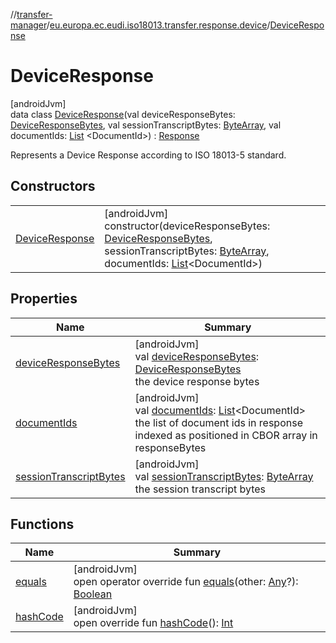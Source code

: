 //[transfer-manager](../../../index.md)/[eu.europa.ec.eudi.iso18013.transfer.response.device](../index.md)/[DeviceResponse](index.md)

# DeviceResponse

[androidJvm]\
data class [DeviceResponse](index.md)(val
deviceResponseBytes: [DeviceResponseBytes](../../eu.europa.ec.eudi.iso18013.transfer/-device-response-bytes/index.md),
val
sessionTranscriptBytes: [ByteArray](https://kotlinlang.org/api/latest/jvm/stdlib/kotlin-stdlib/kotlin/-byte-array/index.html),
val
documentIds: [List](https://kotlinlang.org/api/latest/jvm/stdlib/kotlin-stdlib/kotlin.collections/-list/index.html)
&lt;DocumentId&gt;) : [Response](../../eu.europa.ec.eudi.iso18013.transfer.response/-response/index.md)

Represents a Device Response according to ISO 18013-5 standard.

## Constructors

|                                       |                                                                                                                                                                                                                                                                                                                                                                                                                          |
|---------------------------------------|--------------------------------------------------------------------------------------------------------------------------------------------------------------------------------------------------------------------------------------------------------------------------------------------------------------------------------------------------------------------------------------------------------------------------|
| [DeviceResponse](-device-response.md) | [androidJvm]<br>constructor(deviceResponseBytes: [DeviceResponseBytes](../../eu.europa.ec.eudi.iso18013.transfer/-device-response-bytes/index.md), sessionTranscriptBytes: [ByteArray](https://kotlinlang.org/api/latest/jvm/stdlib/kotlin-stdlib/kotlin/-byte-array/index.html), documentIds: [List](https://kotlinlang.org/api/latest/jvm/stdlib/kotlin-stdlib/kotlin.collections/-list/index.html)&lt;DocumentId&gt;) |

## Properties

| Name                                                  | Summary                                                                                                                                                                                                                                                                   |
|-------------------------------------------------------|---------------------------------------------------------------------------------------------------------------------------------------------------------------------------------------------------------------------------------------------------------------------------|
| [deviceResponseBytes](device-response-bytes.md)       | [androidJvm]<br>val [deviceResponseBytes](device-response-bytes.md): [DeviceResponseBytes](../../eu.europa.ec.eudi.iso18013.transfer/-device-response-bytes/index.md)<br>the device response bytes                                                                        |
| [documentIds](document-ids.md)                        | [androidJvm]<br>val [documentIds](document-ids.md): [List](https://kotlinlang.org/api/latest/jvm/stdlib/kotlin-stdlib/kotlin.collections/-list/index.html)&lt;DocumentId&gt;<br>the list of document ids in response indexed as positioned in CBOR array in responseBytes |
| [sessionTranscriptBytes](session-transcript-bytes.md) | [androidJvm]<br>val [sessionTranscriptBytes](session-transcript-bytes.md): [ByteArray](https://kotlinlang.org/api/latest/jvm/stdlib/kotlin-stdlib/kotlin/-byte-array/index.html)<br>the session transcript bytes                                                          |

## Functions

| Name                     | Summary                                                                                                                                                                                                                                                            |
|--------------------------|--------------------------------------------------------------------------------------------------------------------------------------------------------------------------------------------------------------------------------------------------------------------|
| [equals](equals.md)      | [androidJvm]<br>open operator override fun [equals](equals.md)(other: [Any](https://kotlinlang.org/api/latest/jvm/stdlib/kotlin-stdlib/kotlin/-any/index.html)?): [Boolean](https://kotlinlang.org/api/latest/jvm/stdlib/kotlin-stdlib/kotlin/-boolean/index.html) |
| [hashCode](hash-code.md) | [androidJvm]<br>open override fun [hashCode](hash-code.md)(): [Int](https://kotlinlang.org/api/latest/jvm/stdlib/kotlin-stdlib/kotlin/-int/index.html)                                                                                                             |
